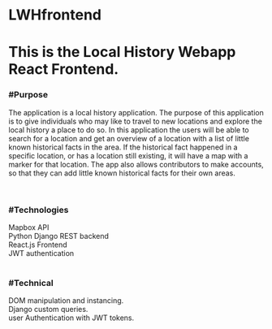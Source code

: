 # LWHfrontend
<h1>This is the Local History Webapp React Frontend.</h1> 

<h3>#Purpose</h3>

The application is a local history application. The purpose of this 
application is to give individuals who may like to travel to new locations 
and explore the local history a place to do so. In this application the users 
will be able to search for a location and get an overview of a location with 
a list of little known historical facts in the area. If the historical fact 
happened in a specific location, or has a location still existing, it will have 
a map with a marker for that location. The app also allows contributors to make 
accounts, so that they can add little known historical facts for their own areas.

<br/>
<h3>#Technologies</h3>
Mapbox API<br/>
Python Django REST backend<br/>
React.js Frontend<br/>
JWT authentication<br/>

<br/>
<h3>#Technical</h3>
DOM manipulation and instancing.<br/> 
Django custom queries.<br/>
user Authentication with JWT tokens.<br/>
